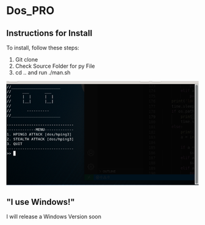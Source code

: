 # Dos_PRO
## Instructions for Install
To install, follow these steps:
  1. Git clone
  2. Check Source Folder for py File
  3. cd .. and run ./man.sh
  
  ![image](https://raw.githubusercontent.com/Ben-a-mations/Dos_PRO/main/images/new.png)
  

## "I use Windows!"
  I will release a Windows Version soon
